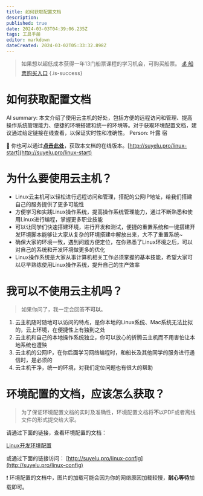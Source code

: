 ```yaml
---
title: 如何获取配置文档
description: 
published: true
date: 2024-03-03T04:39:06.235Z
tags: 工具手册
editor: markdown
dateCreated: 2024-03-02T05:33:32.898Z
---
```


> 如果想以超低成本获得一年13门船票课程的学习机会，可购买船票。
[💰 船票购买入口](https://www.bilibili.com/cheese/pages/packageCourseDetail?productId=598)
{.is-success}


# 如何获取配置文档

AI summary: 本文介绍了使用云主机的好处，包括方便的远程访问和管理、提高操作系统管理能力、便捷的环境搭建和统一的环境等。对于获取环境配置文档，建议通过给定链接在线查看，以保证实时性和准确性。
Person: 叶露 宿

>
📌 你也可以通过[**点击此处**](http://suyelu.pro/linux-start)，获取本文档的在线版本。[http://suyelu.pro/linux-start](http://suyelu.pro/linux-start)



# 为什么要使用云主机？

- Linux云主机可以轻松进行远程访问和管理，搭配的公网IP地址，给我们搭建自己的服务提供了更多可能性
- 方便学习和实践Linux操作系统，提高操作系统管理能力，通过不断熟悉和使用Linux进行编程，掌握更多职业技能
- 可以让同学们快速搭建环境，进行开发和测试，便捷的重置系统和一键搭建开发环境脚本能够让大家从复杂的环境搭建中解放出来，大不了重置系统~
- 确保大家的环境一致，遇到问题方便定位，在你熟悉了Linux环境之后，可以对自己的系统和开发环境做更多的优化
- Linux操作系统是大家从事计算机相关工作必须掌握的基本技能，希望大家可以尽早熟练使用Linux操作系统，提升自己的生产效率

# 我可以不使用云主机吗？

> 如果你问了，我一定会回答**不可以**。
> 
1. 云主机随时随地可以访问的特点，是你本地的Linux系统、Mac系统无法比拟的，云上环境，在便捷性上有独到之处
2. 云主机和自己的本地操作系统独立，你可以放心的折腾云主机而不用害怕让本地系统也遭殃
3. 云主机的公网IP，在你后面学习网络编程时，和船长及其他同学的服务进行通信时，是必须的
4. 云主机干净，统一的环境，对我们定位问题也有很大的帮助

# 环境配置的文档，应该怎么获取？

> 为了保证环境配置文档的实时及准确性，环境配置文档将**不**以PDF或者离线文件的形式提交给大家。
> 

请通过下面的链接，查看环境配置的文档：

[Linux开发环境配置](https://www.notion.so/Linux-e0ffc8d2e38645ff83756bd65e05b5a8?pvs=21)

或通过下面的链接访问：
	[http://suyelu.pro/linux-config](http://suyelu.pro/linux-config)

>
❗ 环境配置的文档中，图片的加载可能会因为你的网络原因加载较慢，**耐心等待**加载即可。

